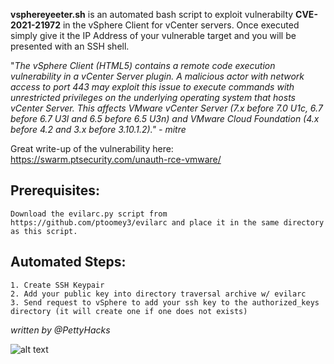 **vsphereyeeter.sh** is an automated bash script to exploit vulnerabilty **CVE-2021-21972** in the vSphere Client for vCenter servers. Once executed simply give it the IP Address of your vulnerable target and you will be presented with an SSH shell.

"*The vSphere Client (HTML5) contains a remote code execution vulnerability in a vCenter Server plugin. A malicious actor with network access to port 443 may exploit this issue to execute commands with unrestricted privileges on the underlying operating system that hosts vCenter Server. This affects VMware vCenter Server (7.x before 7.0 U1c, 6.7 before 6.7 U3l and 6.5 before 6.5 U3n) and VMware Cloud Foundation (4.x before 4.2 and 3.x before 3.10.1.2)." - mitre*

Great write-up of the vulnerability here: https://swarm.ptsecurity.com/unauth-rce-vmware/

## Prerequisites:
	Download the evilarc.py script from https://github.com/ptoomey3/evilarc and place it in the same directory as this script.

## Automated Steps:
	1. Create SSH Keypair
	2. Add your public key into directory traversal archive w/ evilarc
	3. Send request to vSphere to add your ssh key to the authorized_keys directory (it will create one if one does not exists)

*written by @PettyHacks*


![alt text](https://i.imgur.com/ZW8S83D.jpeg)
